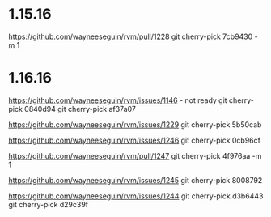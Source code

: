 # 1.15.16

https://github.com/wayneeseguin/rvm/pull/1228
git cherry-pick 7cb9430 -m 1

# 1.16.16

https://github.com/wayneeseguin/rvm/issues/1146 - not ready
git cherry-pick 0840d94
git cherry-pick af37a07

https://github.com/wayneeseguin/rvm/issues/1229
git cherry-pick 5b50cab

https://github.com/wayneeseguin/rvm/issues/1246
git cherry-pick 0cb96cf

https://github.com/wayneeseguin/rvm/pull/1247
git cherry-pick 4f976aa -m 1

https://github.com/wayneeseguin/rvm/issues/1245
git cherry-pick 8008792

https://github.com/wayneeseguin/rvm/issues/1244
git cherry-pick d3b6443
git cherry-pick d29c39f
